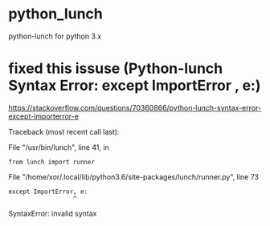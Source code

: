 # python_lunch
python-lunch for python 3.x

# fixed this issuse (Python-lunch Syntax Error: except ImportError , e:) 

https://stackoverflow.com/questions/70360866/python-lunch-syntax-error-except-importerror-e

  Traceback (most recent call last):
  
  File "/usr/bin/lunch", line 41, in <module>

    from lunch import runner

  File "/home/xor/.local/lib/python3.6/site-packages/lunch/runner.py", line 73

    except ImportError, e:
                      ^
  SyntaxError: invalid syntax
